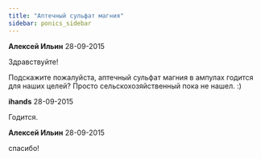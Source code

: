 ```yaml
---
title: "Аптечный сульфат магния"
sidebar: ponics_sidebar
---
```


**Алексей Ильин** 28-09-2015

Здравствуйте!

Подскажите пожалуйста, аптечный сульфат магния в ампулах годится для наших целей? Просто сельскохозяйственный пока не нашел. :)


**ihands** 28-09-2015

Годится.


**Алексей Ильин** 28-09-2015

спасибо!


